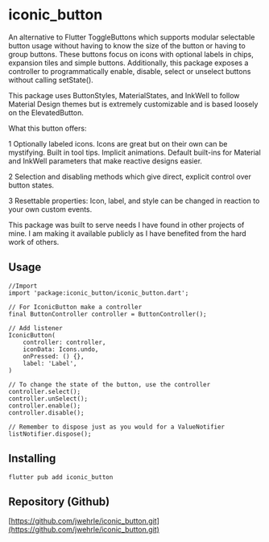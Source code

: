 # iconic_button

An alternative to Flutter ToggleButtons which supports modular selectable button usage without having to know the size
of the button or having to group buttons. These buttons focus on icons with optional labels in chips, expansion tiles 
and simple buttons. Additionally, this package exposes a controller to programmatically enable, disable, select or
unselect buttons without calling setState().

This package uses ButtonStyles, MaterialStates, and InkWell to follow Material Design themes but is extremely 
customizable and is based loosely on the ElevatedButton.

What this button offers:

1 Optionally labeled icons. Icons are great but on their own can be mystifying. Built in tool tips. Implicit animations.
Default built-ins for Material and InkWell parameters that make reactive designs easier.

2 Selection and disabling methods which give direct, explicit control over button states.

3 Resettable properties: Icon, label, and style can be changed in reaction to your own custom events.

This package was built to serve needs I have found in other projects of mine. I am making it available publicly as I
have benefited from the hard work of others.

## Usage

    //Import
    import 'package:iconic_button/iconic_button.dart';

    // For IconicButton make a controller 
    final ButtonController controller = ButtonController();
    
    // Add listener
    IconicButton(
        controller: controller,
        iconData: Icons.undo,
        onPressed: () {},
        label: 'Label',
    )

    // To change the state of the button, use the controller
    controller.select();
    controller.unSelect();
    controller.enable();
    controller.disable();

    // Remember to dispose just as you would for a ValueNotifier
    listNotifier.dispose();

## Installing

    flutter pub add iconic_button

## Repository (Github)

[https://github.com/jwehrle/iconic_button.git](https://github.com/jwehrle/iconic_button.git)